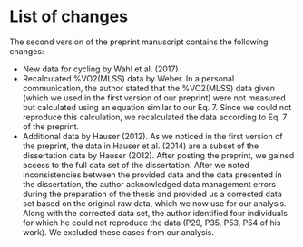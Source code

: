 # List of changes

The second version of the preprint manuscript contains the following changes:

* New data for cycling by Wahl et al. (2017)
* Recalculated %VO2(MLSS) data by Weber. In a personal communication, the author stated that the %VO2(MLSS) data given (which we used in the first version of our preprint) were not measured but calculated using an equation similar to our Eq. 7. Since we could not reproduce this calculation, we recalculated the data according to Eq. 7 of the preprint.
* Additional data by Hauser (2012). As we noticed in the first version of the preprint, the data in Hauser et al. (2014) are a subset of the dissertation data by Hauser (2012). After posting the preprint, we gained access to the full data set of the dissertation. After we noted inconsistencies between the provided data and the data presented in the dissertation, the author acknowledged data management errors during the preparation of the thesis and provided us a corrected data set based on the original raw data, which we now use for our analysis. Along with the corrected data set, the author identified four individuals for which he could not reproduce the data (P29, P35, P53, P54 of his work). We excluded these cases from our analysis.
